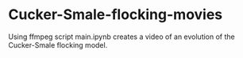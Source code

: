 # Cucker-Smale-flocking-movies

Using ffmpeg script main.ipynb creates a video of an 
evolution of the Cucker-Smale flocking model.
